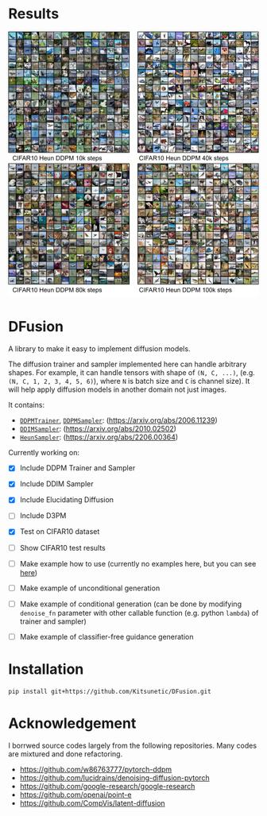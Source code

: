 # Results
![CIFAR10_HEUN](assets/image/cifar10_heun.jpg)


# DFusion

A library to make it easy to implement diffusion models.

The diffusion trainer and sampler implemented here can handle arbitrary shapes.
For example, it can handle tensors with shape of `(N, C, ...)`, (e.g. `(N, C, 1, 2, 3, 4, 5, 6)`), where `N` is batch size and `C` is channel size).
It will help apply diffusion models in another domain not just images.

It contains:
- [`DDPMTrainer`](./dfusion/dfusion/ddpm_trainer.py), [`DDPMSampler`](./dfusion/dfusion/ddpm_sampler.py): (https://arxiv.org/abs/2006.11239)
- [`DDIMSampler`](./dfusion/dfusion/ddim_sampler.py): (https://arxiv.org/abs/2010.02502)
- [`HeunSampler`](./dfusion/dfusion/karras_sampler.py): (https://arxiv.org/abs/2206.00364)


Currently working on:

- [x] Include DDPM Trainer and Sampler
- [x] Include DDIM Sampler
- [x] Include Elucidating Diffusion
- [ ] Include D3PM
- [x] Test on CIFAR10 dataset
- [ ] Show CIFAR10 test results
- [ ] Make example how to use (currently no examples here, but you can see [here](./cifar10_ddpm_unconditional.py))
- [ ] Make example of unconditional generation
- [ ] Make example of conditional generation (can be done by modifying `denoise_fn` parameter with other callable function (e.g. python `lambda`) of trainer and sampler)
- [ ] Make example of classifier-free guidance generation


# Installation

```sh
pip install git+https://github.com/Kitsunetic/DFusion.git
```


# Acknowledgement

I borrwed source codes largely from the following repositories.
Many codes are mixtured and done refactoring.
- https://github.com/w86763777/pytorch-ddpm
- https://github.com/lucidrains/denoising-diffusion-pytorch
- https://github.com/google-research/google-research
- https://github.com/openai/point-e
- https://github.com/CompVis/latent-diffusion
